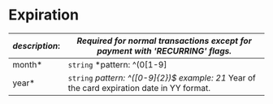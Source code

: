 
# Expiration

| *description*: | *Required for normal transactions except for payment with 'RECURRING' flags.*| 
|----|----|
| month* |  ``` string ```  *pattern: ^(0[1-9]|1[012])$ example: 03*  Month of the card expiration date in MM format.|
| year* |  ``` string ```  *pattern: ^([0-9]{2})$ example: 21*  Year of the card expiration date in YY format.|  






  





